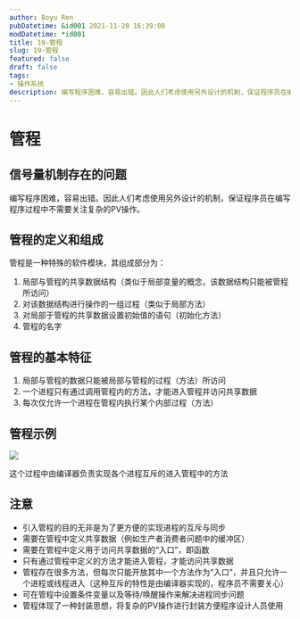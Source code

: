```yaml
---
author: Boyu Ren
pubDatetime: &id001 2021-11-28 16:39:08
modDatetime: *id001
title: 19-管程
slug: 19-管程
featured: false
draft: false
tags:
- 操作系统
description: 编写程序困难，容易出错。因此人们考虑使用另外设计的机制，保证程序员在编写程序过程中不需要关注复杂的PV操作。
---
```


# 管程

## 信号量机制存在的问题
编写程序困难，容易出错。因此人们考虑使用另外设计的机制，保证程序员在编写程序过程中不需要关注复杂的PV操作。

## 管程的定义和组成

管程是一种特殊的软件模块，其组成部分为：
1. 局部与管程的共享数据结构（类似于局部变量的概念，该数据结构只能被管程所访问）
2. 对该数据结构进行操作的一组过程（类似于局部方法）
3. 对局部于管程的共享数据设置初始值的语句（初始化方法）
4. 管程的名字

## 管程的基本特征
1. 局部与管程的数据只能被局部与管程的过程（方法）所访问
2. 一个进程只有通过调用管程内的方法，才能进入管程并访问共享数据
3. 每次仅允许一个进程在管程内执行某个内部过程（方法）

## 管程示例

![](https://ywrbyimg.oss-cn-chengdu.aliyuncs.com/img/QQ%E6%88%AA%E5%9B%BE20211128165547.png)

这个过程中由编译器负责实现各个进程互斥的进入管程中的方法

## 注意
- 引入管程的目的无非是为了更方便的实现进程的互斥与同步
- 需要在管程中定义共享数据（例如生产者消费者问题中的缓冲区）
- 需要在管程中定义用于访问共享数据的“入口”，即函数
- 只有通过管程中定义的方法才能进入管程，才能访问共享数据
- 管程存在很多方法，但每次只能开放其中一个方法作为“入口”，并且只允许一个进程或线程进入（这种互斥的特性是由编译器实现的，程序员不需要关心）
- 可在管程中设置条件变量以及等待/唤醒操作来解决进程同步问题
- 管程体现了一种封装思想，将复杂的PV操作进行封装方便程序设计人员使用




